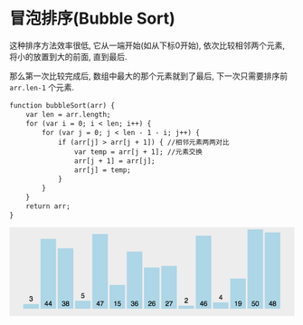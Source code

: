 # 冒泡排序(Bubble Sort)

这种排序方法效率很低, 它从一端开始(如从下标0开始), 依次比较相邻两个元素, 将小的放置到大的前面, 直到最后.

那么第一次比较完成后, 数组中最大的那个元素就到了最后, 下一次只需要排序前 `arr.len-1` 个元素.

    function bubbleSort(arr) {
        var len = arr.length; 
        for (var i = 0; i < len; i++) {
            for (var j = 0; j < len - 1 - i; j++) {
                if (arr[j] > arr[j + 1]) { //相邻元素两两对比
                    var temp = arr[j + 1]; //元素交换
                    arr[j + 1] = arr[j]; 
                    arr[j] = temp; 
                }
            }
        }
        return arr; 
    }


![img](../img/20190220001.gif)